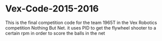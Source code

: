 # Vex-Code-2015-2016
This is the final competition code for the team 1965T in the Vex Robotics competition Nothing But Net. it uses PID to get the flywheel shooter to a certain rpm in order to score the balls in the net

